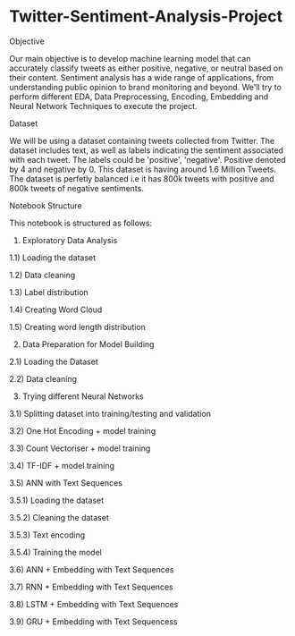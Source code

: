 # Twitter-Sentiment-Analysis-Project
Objective

Our main objective is to develop machine learning model that can accurately classify tweets as either positive, negative, or neutral based on their content. Sentiment analysis has a wide range of applications, from understanding public opinion to brand monitoring and beyond. We'll try to perform different EDA, Data Preprocessing, Encoding, Embedding and Neural Network Techniques to execute the project.

Dataset

We will be using a dataset containing tweets collected from Twitter. The dataset includes text, as well as labels indicating the sentiment associated with each tweet. The labels could be 'positive', 'negative'. Positive denoted by 4 and negative by 0. This dataset is having around 1.6 Million Tweets. The dataset is perfetly balanced i.e it has 800k tweets with positive and 800k tweets of negative sentiments.

Notebook Structure

This notebook is structured as follows:

1. Exploratory Data Analysis

1.1) Loading the dataset

1.2) Data cleaning

1.3) Label distribution

1.4) Creating Word Cloud

1.5) Creating word length distribution

2. Data Preparation for Model Building

2.1) Loading the Dataset

2.2) Data cleaning

3. Trying different Neural Networks
   
3.1) Splitting dataset into training/testing and validation

3.2) One Hot Encoding + model training

3.3) Count Vectoriser + model training

3.4) TF-IDF + model training

3.5) ANN with Text Sequences

3.5.1) Loading the dataset

3.5.2) Cleaning the dataset

3.5.3) Text encoding

3.5.4) Training the model

3.6) ANN + Embedding with Text Sequences

3.7) RNN + Embedding with Text Sequences

3.8) LSTM + Embedding with Text Sequences

3.9) GRU + Embedding with Text Sequencess
